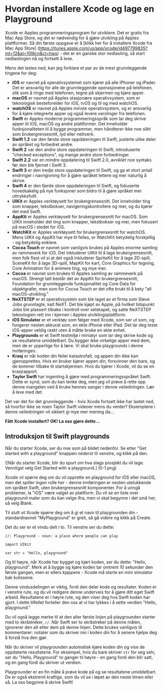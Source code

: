 # Hvordan installere Xcode og lage en Playground

Xcode er Apples programmeringsprogram for utviklere. Det er gratis fra Mac App Store, og det er nødvendig for å gjøre utvikling på Apples plattformer. Så din første oppgave er å [klikk her for å installere Xcode fra Mac App Store] (https://itunes.apple.com/us/app/xcode/id497799835?mt=12&at=10l8cn&ct=hws) - det er en ganske stor nedlasting, så start nedlastingen nå og fortsett å lese.

Mens det lastes ned, kan jeg forklare et par av de mest grunnleggende tingene for deg:

- **iOS** er navnet på operativsystemet som kjører på alle iPhoner og iPader. Det er ansvarlig for alle de grunnleggende operasjonene på telefonen, slik som å ringe med telefonen, tegne på skjermen og kjøre apper.
- **macOS** er navnet på Apples stasjonære operativsystem, som er teknologisk besteforelder for iOS, tvOS og til og med watchOS.
- **watchOS** er navnet på Apples minste operativsystem, og er ansvarlig for å kjøre integrerte apper og også levere varslinger fra telefonen.
- **Swift** er Apples moderne programmeringsspråk som lar deg skrive apper til iOS, macOS og andre plattformer. Det inneholder funksjonaliteten til å bygge programmer, men håndterer ikke noe slikt som brukergrensesnitt, lyd eller nettverk.
- **Swift 1.2** var den første store oppdateringen til Swift, justerte ulike deler av språket og forbedret andre.
- **Swift 2** var den andre store oppdateringen til Swift, introduserte "checked exceptions", og mange andre store forbedringer.
- **Swift 2.2** var en mindre oppdatering til Swift 2.0, avviklet noe syntaks før den ble fjernet i Swift 3.
- **Swift 3** er den tredje store oppdateringen til Swift, og ga et stort antall endringer i navngivning for å gjøre språket lettere og mer naturlig å skrive.
- **Swift 4** er den fjerde store oppdateringen til Swift, og fokuserte hovedsakelig på nye funksjoner som bidro til å gjøre språket mer uttrykksfullt.
- **UIKit** er Apples verktøysett for brukergrensesnitt. Det inneholder ting som knapper, tekstbokser, navigeringskontrollere og mer, og du kjører det med Swift.
- **AppKit** er Apples verktøysett for brukergrensesnitt for macOS. Som UIKit inneholder det ting som knapper, tekstbokser og mer, men fokusert på macOS i stedet for iOS.
- **WatchKit** er Apples verktøysett for brukergrensesnitt for watchOS. Mens UIKit og AppKit har mye til felles, er WatchKit betydelig forskjellig - og betydelig enklere.
- **Cocoa Touch** er navnet som vanligvis brukes på Apples enorme samling av rammeverk for iOS. Det inkluderer UIKit til å lage brukergrensesnitt, men folk flest vil si at det også inkluderer SpriteKit for å lage 2D-spill, SceneKit for å lage 3D-spill, MapKit for kart, Core Graphics for tegning, Core Animation for å animere ting, og mye mer.
- **Cocoa** er navnet som brukes til Apples samling av rammeverk på macOS. Strengt tatt består det av AppKit for brukergrensesnitt, Foundation for grunnleggende funksjonalitet og Core Data for objektgrafer, men som for Cocoa Touch er det ofte brukt til å bety "all macOS-utvikling."
- **NeXTSTEP** er et operativsystem som ble laget av et firma som Steve Jobs grunnlagte, kalt NeXT. Det ble kjøpt av Apple, på hvilket tidspunkt Jobs ble plassert tilbake i kontroll over selskapet, og satte NeXTSTEP teknologien rett inn i kjernen i Apples utviklingsplattform.
- **iOS Simulator** er et verktøy som følger med Xcode, som ser ut som, og fungerer nesten akkurat som, en ekte iPhone eller iPad. Det lar deg teste iOS-apper veldig raskt uten å måtte bruke en ekte enhet.
- **Playgrounds** er et Swift testmiljø i miniatyr som lar deg skrive kode og se resultatene umiddelbart. Du bygger ikke virkelige apper med dem, men de er ypperlige for å lære. Vi skal bruke playgrounds i denne innføringen.
- **Krasj** er når koden din feiler katastrofalt, og appen din ikke kan gjenopprettes. Hvis en bruker kjører appen din, forsvinner den bare, og de kommer tilbake til startskjermen. Hvis du kjører i Xcode, vil du se en krasjrapport.
- **Taylor Swift** har ingenting å gjøre med programmeringsspråket Swift. Dette er synd, som du kan tenke deg, men jeg vil prøve å rette opp denne mangelen ved å bruke hennes sanger i denne veiledningen. Lær å leve med det.

Det var det for det grunnleggende - hvis Xcode fortsatt ikke har lastet ned, så hvorfor ikke se noen Taylor Swift videoer mens du venter? Eksemplene i denne veiledningen vil sikkert gi mye mer mening da…

**Fått Xcode installert? OK! La oss gjøre dette…**

## Introduksjon til Swift playgrounds

Når du starter Xcode, ser du noe som på bildet nedenfor. Se etter "Get started with a playground" knappen nederst til venstre, og klikk på den.

![Når du starter Xcode, blir du spurt om hva slags prosjekt du vil lage. Vennligst velg Get Started with a playground.] (0-1.png)

Xcode vil spørre deg om du vil opprette en playground for iOS eller macOS, men det spiller ingen rolle her - denne innføringen er nesten utelukkende om språket Swift, uten brukergrensesnitt komponenter. For å unngå problemer, la "iOS" være valget av plattform. Du vil se en liste over playground maler som du kan velge ifra, men vi skal begynne i det små her, så velg Blank.

Til slutt vil Xcode spørre deg om å gi et navn til playgrounden din - standardnavnet "MyPlayground" er greit, så gå videre og klikk på Create.

Det du ser er et vindu delt i to. Til venstre ser du dette:

    //: Playground - noun: a place where people can play

    import UIKit

    var str = "Hello, playground"

Og til høyre, når Xcode har bygget og kjørt koden, ser du dette: "Hello, playground". Merk at å bygge og kjøre koden tar omtrent 10 sekunder den første gangen, men er ellers kjappere - Xcode må starte en mini simulator bak kulissene.

Denne vindusdelingen er viktig, fordi den deler kode og resultater. Koden er i venstre rute, og du vil redigere denne underveis for å gjøre ditt eget Swift arbeid. Resultatene er i høyre rute, og den viser deg hva Swift koden har gjort. I dette tilfellet forteller den oss at vi har lykkes i å sette verdien "Hello, playground."

Du vil også legge merke til at den aller første linjen på playgrounden starter med to skråstreker, `//`. Når Swift ser to skråstreker på denne måten, ignorerer den alt etter dem på denne linjen. Dette brukes vanligvis til kommentarer: notater som du skriver inn i koden din for å senere hjelpe deg å forstå hva den gjør.

Når du skriver vil playgrounden automatisk kjøre koden din og vise de oppdaterte resultatene. For eksempel, hvis du bare skriver `str` for seg selv, ser du "Hello, Playground" to ganger til høyre - en gang fordi den blir satt, og en gang fordi du skriver ut verdien.

Playgrounder er en fin måte å prøve kode på og se resultatene umiddelbart. De er også ekstremt kraftige, som du vil se i løpet av den neste timen eller så. La oss begynne å skrive Swift!